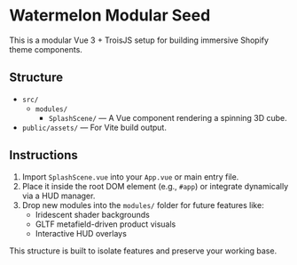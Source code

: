 # Watermelon Modular Seed

This is a modular Vue 3 + TroisJS setup for building immersive Shopify theme components.

## Structure

- `src/`
  - `modules/`
    - `SplashScene/` — A Vue component rendering a spinning 3D cube.
- `public/assets/` — For Vite build output.

## Instructions

1. Import `SplashScene.vue` into your `App.vue` or main entry file.
2. Place it inside the root DOM element (e.g., `#app`) or integrate dynamically via a HUD manager.
3. Drop new modules into the `modules/` folder for future features like:
   - Iridescent shader backgrounds
   - GLTF metafield-driven product visuals
   - Interactive HUD overlays

This structure is built to isolate features and preserve your working base.